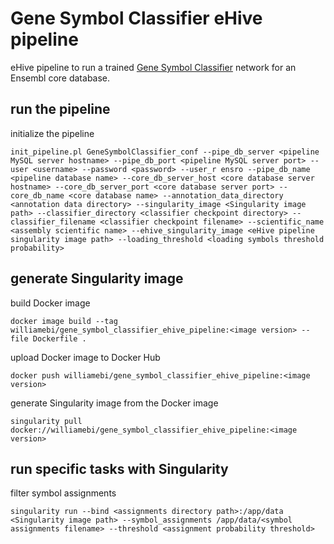 # Gene Symbol Classifier eHive pipeline

eHive pipeline to run a trained [Gene Symbol Classifier](https://github.com/Ensembl/gene_symbol_classifier) network for an Ensembl core database.


## run the pipeline

initialize the pipeline
```
init_pipeline.pl GeneSymbolClassifier_conf --pipe_db_server <pipeline MySQL server hostname> --pipe_db_port <pipeline MySQL server port> --user <username> --password <password> --user_r ensro --pipe_db_name <pipeline database name> --core_db_server_host <core database server hostname> --core_db_server_port <core database server port> --core_db_name <core database name> --annotation_data_directory <annotation data directory> --singularity_image <Singularity image path> --classifier_directory <classifier checkpoint directory> --classifier_filename <classifier checkpoint filename> --scientific_name <assembly scientific name> --ehive_singularity_image <eHive pipeline singularity image path> --loading_threshold <loading symbols threshold probability>
```


## generate Singularity image

build Docker image
```
docker image build --tag williamebi/gene_symbol_classifier_ehive_pipeline:<image version> --file Dockerfile .
```

upload Docker image to Docker Hub
```
docker push williamebi/gene_symbol_classifier_ehive_pipeline:<image version>
```

generate Singularity image from the Docker image
```
singularity pull docker://williamebi/gene_symbol_classifier_ehive_pipeline:<image version>
```


## run specific tasks with Singularity

filter symbol assignments
```
singularity run --bind <assignments directory path>:/app/data <Singularity image path> --symbol_assignments /app/data/<symbol assignments filename> --threshold <assignment probability threshold>
```
